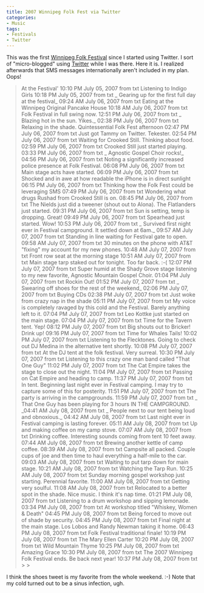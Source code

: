 ```yaml
---
title: 2007 Winnipeg Folk Fest via Twitter
categories:
- Music
tags:
- Festivals
- Twitter
---
```


This was the first [Winnipeg Folk Festival](http://www.winnipegfolkfestival.ca/) since I started using Twitter. I sort of "micro-blogged" using [Twitter](http://twitter.com/) while I was there. Here it is. I realized afterwards that SMS messages internationally aren't included in my plan. Oops!


<blockquote>At the Festival' 10:10 PM July 05, 2007 from txt
Listening to Indigo Girls 10:18 PM July 05, 2007 from txt
_ Gearing up for the first full day at the festival_ 09:24 AM July 06, 2007 from txt
Eating at the Winnipeg Original Pancake House 10:18 AM July 06, 2007 from txt
Folk Festival in full swing now. 12:51 PM July 06, 2007 from txt
_ Blazing hot in the sun. Yikes._ 02:38 PM July 06, 2007 from txt
Relaxing in the shade. Quintessential Folk Fest afternoon 02:47 PM July 06, 2007 from txt
Just got Tammy on Twitter. Tekester. 02:54 PM July 06, 2007 from txt
Waiting for Crooked Still. Thinking about food. 02:59 PM July 06, 2007 from txt
Crooked Still just started playing. 03:33 PM July 06, 2007 from txt
_ Agnostic Gospel Choir rocks!_ 04:56 PM July 06, 2007 from txt
Noting a significantly increased police presence at Folk Festival. 06:08 PM July 06, 2007 from txt
Main stage acts have started. 06:09 PM July 06, 2007 from txt
Shocked and in awe at how readable the iPhone is in direct sunlight 06:15 PM July 06, 2007 from txt
Thinking how the Folk Fest could be leveraging SMS 07:49 PM July 06, 2007 from txt
Wondering what drugs Rushad from Crooked Still is on. 08:45 PM July 06, 2007 from txt
The Nields just did a tweener (shout out to Alona). The Flatlanders just started. 09:31 PM July 06, 2007 from txt
Sun is setting, temp is dropping. Great! 09:49 PM July 06, 2007 from txt
Spearhead just started. Wow! 10:53 PM July 06, 2007 from txt
_ Survived first night ever in Festival campground. It settled down at 6am._ 09:57 AM July 07, 2007 from txt
Standing in line waiting for Festival gate to open. 09:58 AM July 07, 2007 from txt
30 minutes on the phone with AT&T "fixing" my account for my new phones. 10:48 AM July 07, 2007 from txt
Front row seat at the morning stage 10:51 AM July 07, 2007 from txt
Main stage tarp staked out for tonight. Too far back. :-( 12:07 PM July 07, 2007 from txt
Super humid at the Shady Grove stage listening to my new favorite, Agnostic Mountain Gospel Choir. 01:04 PM July 07, 2007 from txt
Rockin Out! 01:52 PM July 07, 2007 from txt
_ Swearing off shoes for the rest of the weekend_ 02:06 PM July 07, 2007 from txt
Buying CDs 02:38 PM July 07, 2007 from txt
Just woke from crazy nap in the shade 05:11 PM July 07, 2007 from txt
My voice is completely ravaged by this cold and the Festival. Barely anything left to it. 07:04 PM July 07, 2007 from txt
Leo Kottke just started on the main stage. 07:04 PM July 07, 2007 from txt
Time for the Tavern tent. Yep! 08:12 PM July 07, 2007 from txt
Big shouts out to Bricker! Drink up! 09:16 PM July 07, 2007 from txt
Time for Whales Tails! 10:02 PM July 07, 2007 from txt
Listening to the Flecktones. Going to check out DJ Medina in the alternative tent shortly. 10:08 PM July 07, 2007 from txt
At the DJ tent at the folk festival. Very surreal. 10:30 PM July 07, 2007 from txt
Listening to this crazy one man band called "That One Guy" 11:02 PM July 07, 2007 from txt
The Cat Empire takes the stage to close out the night. 11:04 PM July 07, 2007 from txt
Passing on Cat Empire and heading to camp. 11:37 PM July 07, 2007 from txt
In tent. Beginning last night ever in Festival camping. I may try to capture some of this for posterity. 11:51 PM July 07, 2007 from txt
The party is arriving in the campgrounds. 11:59 PM July 07, 2007 from txt
_ That One Guy has been playing for 3 hours IN THE CAMPGROUND. _04:41 AM July 08, 2007 from txt
_ People next to our tent being loud and obnoxious._ 04:42 AM July 08, 2007 from txt
Last night ever in Festival camping is lasting forever. 05:11 AM July 08, 2007 from txt
Up and making coffee on my camp stove. 07:07 AM July 08, 2007 from txt
Drinking coffee. Interesting sounds coming from tent 10 feet away. 07:44 AM July 08, 2007 from txt
Brewing another kettle of camp coffee. 08:39 AM July 08, 2007 from txt
Campsite all packed. Couple cups of joe and then time to haul everything a half-mile to the car. 09:03 AM July 08, 2007 from txt
Waiting to put tarp down for main stage. 10:21 AM July 08, 2007 from txt
Watching the Tarp Run. 10:25 AM July 08, 2007 from txt
Sunday morning gospel workshop just starting. Perennial favorite. 11:00 AM July 08, 2007 from txt
Getting very soulful. 11:08 AM July 08, 2007 from txt
Relocated to a better spot in the shade. Nice music. I think it's nap time. 01:21 PM July 08, 2007 from txt
Listening to a drum workshop and sipping lemonade. 03:34 PM July 08, 2007 from txt
At workshop titled "Whiskey, Women & Death" 04:45 PM July 08, 2007 from txt
Being forced to move out of shade by security.   04:45 PM July 08, 2007  from txt
Final night at the main stage. Los Lobos and Randy Newman taking it home. 06:43 PM July 08, 2007 from txt
Folk Festival traditional finale! 10:19 PM July 08, 2007 from txt
The Mary Ellen Carter 10:20 PM July 08, 2007 from txt
Wild Mountain Thyme 10:25 PM July 08, 2007 from txt
Amazing Grace 10:30 PM July 08, 2007 from txt
The 2007 Winnipeg Folk Festival ends. Be back next year! 10:37 PM July 08, 2007  from txt
> 
> </blockquote>

I think the shoes tweet is my favorite from the whole weekend. :-) Note that my cold turned out to be a sinus infection, ugh.
